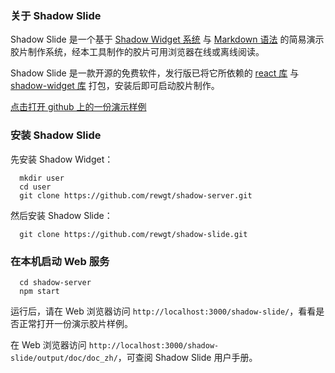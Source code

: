 ### 关于 Shadow Slide

Shadow Slide 是一个基于 <a target="_blank" href="https://github.com/rewgt/shadow-server">Shadow Widget 系统</a> 与 <a target="_blank" href="https://en.wikipedia.org/wiki/Markdown">Markdown 语法</a> 的简易演示胶片制作系统，经本工具制作的胶片可用浏览器在线或离线阅读。

Shadow Slide 是一款开源的免费软件，发行版已将它所依赖的 <a target="_blank" href="https://github.com/facebook/react">react 库</a> 与 <a target="_blank" href="https://github.com/rewgt/shadow-server"> shadow-widget 库</a> 打包，安装后即可启动胶片制作。

<a target="_blank" href="https://rewgt.github.io/shadow-slide/sample.html">点击打开 github 上的一份演示样例</a>

### 安装 Shadow Slide

先安装 Shadow Widget：

```
  mkdir user
  cd user
  git clone https://github.com/rewgt/shadow-server.git
```

然后安装 Shadow Slide：

```
  git clone https://github.com/rewgt/shadow-slide.git
```

### 在本机启动 Web 服务

```
  cd shadow-server
  npm start
```

运行后，请在 Web 浏览器访问 `http://localhost:3000/shadow-slide/`，看看是否正常打开一份演示胶片样例。

在 Web 浏览器访问 `http://localhost:3000/shadow-slide/output/doc/doc_zh/`，可查阅 Shadow Slide 用户手册。

